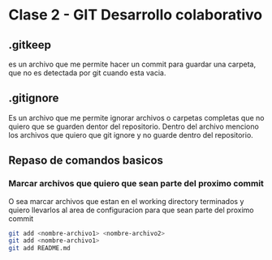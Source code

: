 # Clase 2 - GIT Desarrollo colaborativo

## .gitkeep
es un archivo que me permite hacer un commit para guardar una carpeta, que no es detectada por git cuando esta vacia.

## .gitignore
Es un archivo que me permite ignorar archivos o carpetas completas que no quiero que se guarden dentor del repositorio. Dentro del archivo menciono los archivos que quiero que git ignore y no guarde dentro del repositorio.

## Repaso de comandos basicos

### Marcar archivos que quiero que sean parte del proximo commit
O sea marcar archivos que estan en el working directory terminados y quiero llevarlos al area de configuracion para que sean parte del proximo commit

```sh
git add <nombre-archivo1> <nombre-archivo2>
git add <nombre-archivo1>
git add README.md
```